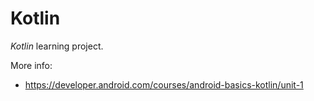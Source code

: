 # Kotlin

*Kotlin* learning project.

More info:

- https://developer.android.com/courses/android-basics-kotlin/unit-1
